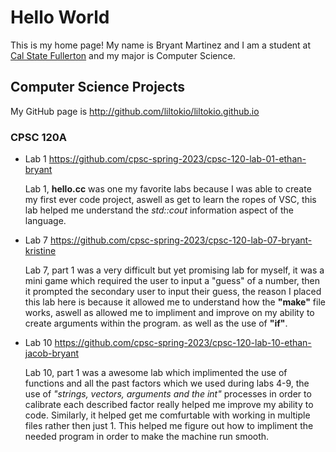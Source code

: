 
# Hello World

This is my home page! My name is Bryant Martinez and I am a student at [Cal State Fullerton](http://www.fullerton.edu/) and my major is Computer Science.

## Computer Science Projects

My GitHub page is http://github.com/liltokio/liltokio.github.io

### CPSC 120A 

* Lab 1 
https://github.com/cpsc-spring-2023/cpsc-120-lab-01-ethan-bryant

    Lab 1, **hello.cc** was one my favorite labs because I was able to create my first ever code project, aswell as get to learn the ropes of VSC, this lab helped me understand the *std::cout* information aspect of the language.

* Lab 7
https://github.com/cpsc-spring-2023/cpsc-120-lab-07-bryant-kristine

    Lab 7, part 1 was a very difficult but yet promising lab for myself, it was a mini game which required the user to input a "guess" of a number, then it prompted the secondary user to input their guess, the reason I placed this lab here is because it allowed me to understand how the **"make"** file works, aswell as allowed me to impliment and improve on my ability to create arguments within the program. as well as the use of **"if"**.

* Lab 10
https://github.com/cpsc-spring-2023/cpsc-120-lab-10-ethan-jacob-bryant

    Lab 10, part 1 was a awesome lab which implimented the use of functions and all the past factors which we used during labs 4-9, the use of *"strings, vectors, arguments and the int"* processes in order to calibrate each described factor really helped me improve my ability to code. Similarly, it helped get me comfurtable with working in multiple files rather then just 1. This helped me figure out how to impliment the needed program in order to make the machine run smooth. 